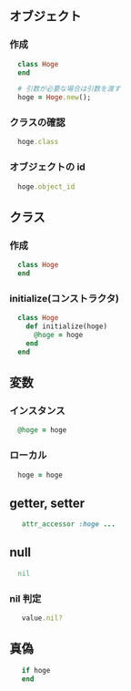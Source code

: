 ## オブジェクト

### 作成

```ruby
  class Hoge
  end

  # 引数が必要な場合は引数を渡す
  hoge = Hoge.new();
```

### クラスの確認

```ruby
  hoge.class
```

### オブジェクトの id

```ruby
  hoge.object_id
```

## クラス

### 作成

```ruby
  class Hoge
  end
```

### initialize(コンストラクタ)

```ruby
  class Hoge
    def initialize(hoge)
      @hoge = hoge
    end
  end
```

## 変数

### インスタンス

```ruby
  @hoge = hoge
```

### ローカル

```ruby
  hoge = hoge
```

## getter, setter

```ruby
   attr_accessor :hoge ...
```

## null

```ruby
  nil
```

### nil 判定

```ruby
   value.nil?
```

## 真偽

```ruby
   if hoge
   end
```
